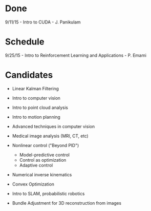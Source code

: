 # Done
9/11/15 - Intro to CUDA - J. Panikulam

# Schedule
9/25/15 - Intro to Reinforcement Learning and Applications - P. Emami

# Candidates
* Linear Kalman Filtering

* Intro to computer vision

* Intro to point cloud analysis

* Intro to motion planning

* Advanced techniques in computer vision

* Medical image analysis (MRI, CT, etc)

* Nonlinear control ("Beyond PID")
    * Model-predictive control
    * Control as optimization
    * Adaptive control

* Numerical inverse kinematics

* Convex Optimization

* Intro to SLAM, probabilistic robotics

* Bundle Adjustment for 3D reconstruction from images